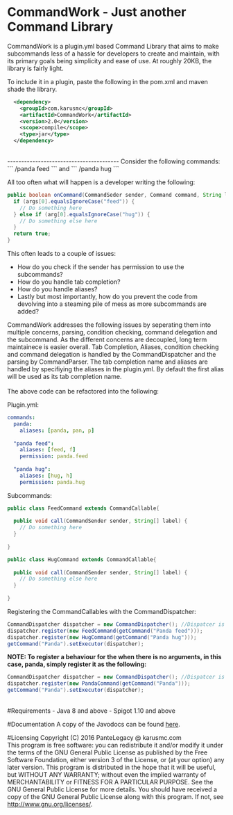 # CommandWork - Just another Command Library

CommandWork is a plugin.yml based Command Library that aims to make subcommands less of a hassle for developers to create and maintain, with its primary goals being simplicity and ease of use. At roughly 20KB, the library is fairly light.

To include it in a plugin, paste the following in the pom.xml and maven shade the library.
```xml
  <dependency>
    <groupId>com.karusmc</groupId>
    <artifactId>CommandWork</artifactId>
    <version>2.0</version>
    <scope>compile</scope>
    <type>jar</type>
  </dependency>
```
<br>
----------------------------------------
Consider the following commands:
```
/panda feed
```
and 
```
/panda hug
```

All too often what will happen is a developer writing the following:
```java
public boolean onCommand(CommandSeder sender, Command command, String label, String[] args) {
  if (args[0].equalsIgnoreCase("feed")) {
    // Do something here
  } else if (arg[0].equalsIgnoreCase("hug")) {
    // Do something else here
  }
  return true;
}
```
This often leads to a couple of issues:
- How do you check if the sender has permission to use the subcommands?
- How do you handle tab completion?
- How do you handle aliases?
- Lastly but most importantly, how do you prevent the code from devolving into a steaming pile of mess as more subcommands are added?

CommandWork addresses the following issues by seperating them into multiple concerns, parsing, condition checking, command delegation and the subcommand. As the different concerns are decoupled, long term maintainece is easier overall. Tab Completion, Aliases, condition checking and command delegation is handled by the CommandDispatcher and the parsing by CommandParser. The tab completion name and aliases are handled by specifiying the aliases in the plugin.yml. By default the first alias will be used as its tab completion name. 
<br> <br>
The above code can be refactored into the following:

Plugin.yml:
```yml
commands:
  panda:
    aliases: [panda, pan, p]
    
  "panda feed":
    aliases: [feed, f]
    permission: panda.feed
    
  "panda hug":
    aliases: [hug, h]
    permission: panda.hug
```
    
Subcommands:
```java
public class FeedCommand extends CommandCallable{
  
  public void call(CommandSender sender, String[] label) {
    // Do something here
  }
  
}

public class HugCommand extends CommandCallable{
  
  public void call(CommandSender sender, String[] label) {
    // Do something else here
  }
  
}
```

Registering the CommandCallables with the CommandDispatcher:
```java
CommandDispatcher dispatcher = new CommandDispatcher(); //Dispatcer is instaniated with the default CommandParser
dispatcher.register(new FeedCommand(getCommand("Panda feed")));
dispatcher.register(new HugCommand(getCommand("Panda hug")));
getCommand("Panda").setExecutor(dispatcher);
```

<b> NOTE:
To register a behaviour for the when there is no arguments, in this case, panda, simply register it as the following: </b>
```java
CommandDispatcher dispatcher = new CommandDispatcher(); //Dispatcer is instaniated with the default CommandParser
dispatcher.register(new PandaCommand(getCommand("Panda")));
getCommand("Panda").setExecutor(dispatcher);
```
<br>
#Requirements
- Java 8 and above
- Spigot 1.10 and above
<br>

#Documentation
A copy of the Javodocs can be found [here](http://www.karusmc.com/development/commandwork/).

#Licensing
Copyright (C) 2016 PanteLegacy @ karusmc.com <br>
This program is free software: you can redistribute it and/or modify it under the terms of the GNU General Public License as published by the Free Software Foundation, either version 3 of the License, or (at your option) any later version. This program is distributed in the hope that it will be useful, but WITHOUT ANY WARRANTY; without even the implied warranty of MERCHANTABILITY or FITNESS FOR A PARTICULAR PURPOSE. See the GNU General Public License for more details. You should have received a copy of the GNU General Public License along with this program. If not, see <http://www.gnu.org/licenses/>.

